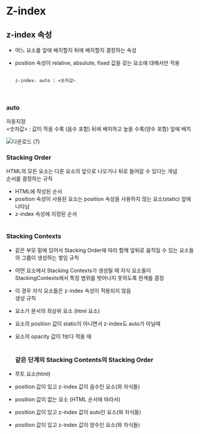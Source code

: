 # Z-index

## z-index 속성

- 어느 요소를 앞에 배치할지 뒤에 배치할지 결정하는 속성</br>
- position 속성이 relative, absolute, fixed 값을 갖는 요소에 대해서만 적용
  </br>
  </br>

  ```CSS
  z-index: auto | <숫자값>
  ```

  </br>

### auto

자동지정</br>
<숫자값> : 값이 작을 수록 (음수 포함) 뒤에 배치하고 높을 수록(양수 포함) 앞에 배치

![다운로드 (7)](https://user-images.githubusercontent.com/91517680/180652280-e09b13a4-1ed5-41a0-9069-7861c6bc6881.png)
</br>

### Stacking Order

HTML의 모든 요소는 다른 요소의 앞으로 나오거나 뒤로 들어갈 수 있다는 개념
</br>
순서를 결정하는 규칙
</br>

- HTML에 작성된 순서
- position 속성이 사용된 요소는 position 속성을 사용하지 않는 요소(static) 앞에 나타남
- z-index 속성에 지정된 순서
  </br>
  </br>

### Stacking Contexts

- 같은 부모 밑에 있어서 Stacking Order에 따라 함께 앞뒤로 움직일 수 있는 요소들의 그룹이 생성하는 쌓임 규칙
- 어떤 요소에서 Stacking Contexts가 생성될 때 자식 요소들이 StackingContexts에서 특정 범위를 벗어나지 못하도록 한계를 결정
- 이 경우 자식 요소들은 z-index 속성이 적용되지 않음
  </br>
  생성 규칙

- 요소가 문서의 최상위 요소 (html 요소)
- 요소의 position 값이 static이 아니면서 z-index도 auto가 아닐때
- 요소의 opacity 값이 1보다 작을 때
  </br>
  </br>
  ### 같은 단계의 Stacking Contents의 Stacking Order </br>
- 루트 요소(html) </br>
- position 값이 있고 z-index 값이 음수인 요소(와 자식들) </br>
- position 값이 없는 요소 (HTML 순서에 따라서) </br>
- position 값이 있고 z-index 값이 auto인 요소(와 자식들) </br>
- position 값이 있고 z-index 값이 양수인 요소(와 자식들)
